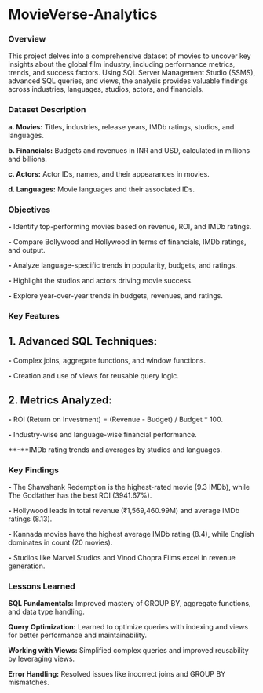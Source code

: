 # MovieVerse-Analytics

### Overview
This project delves into a comprehensive dataset of movies to uncover key insights about the global film industry, including performance metrics, trends, and success factors. Using SQL Server Management Studio (SSMS), advanced SQL queries, and views, the analysis provides valuable findings across industries, languages, studios, actors, and financials.

### Dataset Description
**a. Movies:** Titles, industries, release years, IMDb ratings, studios, and languages.

**b. Financials:** Budgets and revenues in INR and USD, calculated in millions and billions.

**c. Actors:** Actor IDs, names, and their appearances in movies.

**d. Languages:** Movie languages and their associated IDs.

### Objectives
**-** Identify top-performing movies based on revenue, ROI, and IMDb ratings.

**-** Compare Bollywood and Hollywood in terms of financials, IMDb ratings, and output.

**-** Analyze language-specific trends in popularity, budgets, and ratings.

**-** Highlight the studios and actors driving movie success.

**-** Explore year-over-year trends in budgets, revenues, and ratings.

### Key Features

## 1. Advanced SQL Techniques:

**-** Complex joins, aggregate functions, and window functions.

**-** Creation and use of views for reusable query logic.

## 2. Metrics Analyzed:

**-** ROI (Return on Investment) = (Revenue - Budget) / Budget * 100.

**-** Industry-wise and language-wise financial performance.

**-**IMDb rating trends and averages by studios and languages.

### Key Findings

**-** The Shawshank Redemption is the highest-rated movie (9.3 IMDb), while The Godfather has the best ROI (3941.67%).

**-** Hollywood leads in total revenue (₹1,569,460.99M) and average IMDb ratings (8.13).

**-** Kannada movies have the highest average IMDb rating (8.4), while English dominates in count (20 movies).

**-** Studios like Marvel Studios and Vinod Chopra Films excel in revenue generation.

### Lessons Learned
**SQL Fundamentals:** Improved mastery of GROUP BY, aggregate functions, and data type handling.

**Query Optimization:** Learned to optimize queries with indexing and views for better performance and maintainability.

**Working with Views:** Simplified complex queries and improved reusability by leveraging views.

**Error Handling:** Resolved issues like incorrect joins and GROUP BY mismatches.
